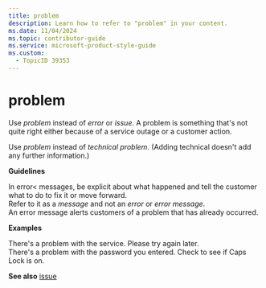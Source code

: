 ```yaml
---
title: problem
description: Learn how to refer to "problem" in your content.
ms.date: 11/04/2024
ms.topic: contributor-guide
ms.service: microsoft-product-style-guide
ms.custom:
  - TopicID 39353
---
```



# problem

Use *problem* instead of *error* or *issue.* A problem is something that's not quite right either because of a service outage or a customer action.

Use *problem* instead of *technical problem*. (Adding technical doesn't add any further information.)

**Guidelines**

In error< messages, be explicit about what happened and tell the customer what to do to fix it or move forward.  
Refer to it as a *message* and not an *error* or *error message*.  
An error message alerts customers of a problem that has already occurred.

**Examples**

There's a problem with the service. Please try again later.  
There's a problem with the password you entered. Check to see if Caps Lock is on.

**See also** [issue](~\a_z_names_terms\i\issue.md)

